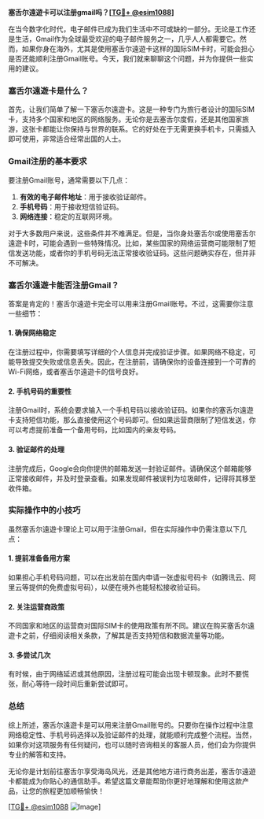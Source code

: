 **塞舌尔遠遊卡可以注册gmail吗？[[TG💪+ @esim1088](https://t.me/s/esim1088)]**

在当今数字化时代，电子邮件已成为我们生活中不可或缺的一部分。无论是工作还是生活，Gmail作为全球最受欢迎的电子邮件服务之一，几乎人人都需要它。然而，如果你身在海外，尤其是使用塞舌尔遠遊卡这样的国际SIM卡时，可能会担心是否还能顺利注册Gmail账号。今天，我们就来聊聊这个问题，并为你提供一些实用的建议。

### 塞舌尔遠遊卡是什么？

首先，让我们简单了解一下塞舌尔遠遊卡。这是一种专门为旅行者设计的国际SIM卡，支持多个国家和地区的网络服务。无论你是去塞舌尔度假，还是其他国家旅游，这张卡都能让你保持与世界的联系。它的好处在于无需更换手机卡，只需插入即可使用，非常适合经常出国的人士。

### Gmail注册的基本要求

要注册Gmail账号，通常需要以下几点：
1. **有效的电子邮件地址**：用于接收验证邮件。
2. **手机号码**：用于接收短信验证码。
3. **网络连接**：稳定的互联网环境。

对于大多数用户来说，这些条件并不难满足。但是，当你身处塞舌尔或使用塞舌尔遠遊卡时，可能会遇到一些特殊情况。比如，某些国家的网络运营商可能限制了短信发送功能，或者你的手机号码无法正常接收验证码。这些问题确实存在，但并非不可解决。

### 塞舌尔遠遊卡能否注册Gmail？

答案是肯定的！塞舌尔遠遊卡完全可以用来注册Gmail账号。不过，这需要你注意一些细节：

#### 1. 确保网络稳定
在注册过程中，你需要填写详细的个人信息并完成验证步骤。如果网络不稳定，可能导致提交失败或信息丢失。因此，在注册前，请确保你的设备连接到一个可靠的Wi-Fi网络，或者塞舌尔遠遊卡的信号良好。

#### 2. 手机号码的重要性
注册Gmail时，系统会要求输入一个手机号码以接收验证码。如果你的塞舌尔遠遊卡支持短信功能，那么直接使用这个号码即可。但如果运营商限制了短信发送，你可以考虑提前准备一个备用号码，比如国内的亲友号码。

#### 3. 验证邮件的处理
注册完成后，Google会向你提供的邮箱发送一封验证邮件。请确保这个邮箱能够正常接收邮件，并及时登录查看。如果发现邮件被误判为垃圾邮件，记得将其移至收件箱。

### 实际操作中的小技巧

虽然塞舌尔遠遊卡理论上可以用于注册Gmail，但在实际操作中仍需注意以下几点：

#### 1. 提前准备备用方案
如果担心手机号码问题，可以在出发前在国内申请一张虚拟号码卡（如腾讯云、阿里云等提供的免费虚拟号码），以便在境外也能轻松接收验证码。

#### 2. 关注运营商政策
不同国家和地区的运营商对国际SIM卡的使用政策有所不同。建议在购买塞舌尔遠遊卡之前，仔细阅读相关条款，了解其是否支持短信和数据流量等功能。

#### 3. 多尝试几次
有时候，由于网络延迟或其他原因，注册过程可能会出现卡顿现象。此时不要慌张，耐心等待一段时间后重新尝试即可。

### 总结

综上所述，塞舌尔遠遊卡是可以用来注册Gmail账号的。只要你在操作过程中注意网络稳定性、手机号码选择以及验证邮件的处理，就能顺利完成整个流程。当然，如果你对这项服务有任何疑问，也可以随时咨询相关的客服人员，他们会为你提供专业的解答和支持。

无论你是计划前往塞舌尔享受海岛风光，还是其他地方进行商务出差，塞舌尔遠遊卡都能成为你贴心的通信助手。希望这篇文章能帮助你更好地理解和使用这款产品，让您的旅程更加顺畅愉快！

[[TG💪+ @esim1088](https://t.me/s/esim1088) ![Image](https://i.postimg.cc/4NQfJmqS/Snipaste-2025-05-13-00-14-12.png)]